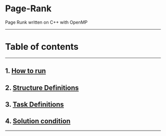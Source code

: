 # Page-Rank
Page Runk written on C++ with OpenMP

---

# Table of contents

---

## 1. [How to run](#How-to-run)

## 2. [Structure Definitions](#Structure-Definitions)

## 3. [Task Definitions](assets/TaskDefinitions.md)

## 4. [Solution condition](#Solution-condition)

---